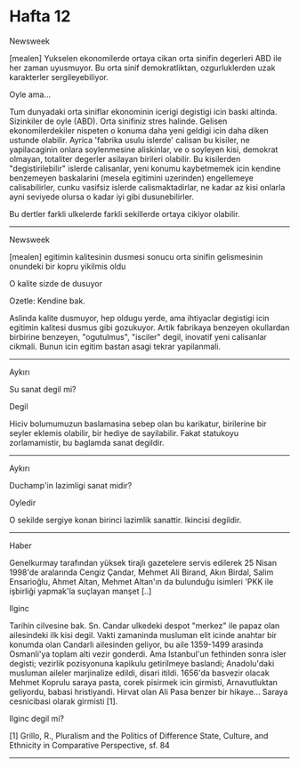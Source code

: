 # Hafta 12

Newsweek

[mealen] Yukselen ekonomilerde ortaya cikan orta sinifin degerleri ABD
ile her zaman uyusmuyor. Bu orta sinif demokratliktan, ozgurluklerden
uzak karakterler sergileyebiliyor.

Oyle ama...

Tum dunyadaki orta siniflar ekonominin icerigi degistigi icin baski
altinda. Sizinkiler de oyle (ABD). Orta sinifiniz stres
halinde. Gelisen ekonomilerdekiler nispeten o konuma daha yeni geldigi
icin daha diken ustunde olabilir. Ayrica 'fabrika usulu islerde'
calisan bu kisiler, ne yapilacaginin onlara soylenmesine aliskinlar,
ve o soyleyen kisi, demokrat olmayan, totaliter degerler asilayan
birileri olabilir. Bu kisilerden "degistirilebilir" islerde
calisanlar, yeni konumu kaybetmemek icin kendine benzemeyen
baskalarini (mesela egitimini uzerinden) engellemeye calisabilirler,
cunku vasifsiz islerde calismaktadirlar, ne kadar az kisi onlarla ayni
seviyede olursa o kadar iyi gibi dusunebilirler.

Bu dertler farkli ulkelerde farkli sekillerde ortaya cikiyor olabilir.

---

Newsweek

[mealen] egitimin kalitesinin dusmesi sonucu orta sinifin gelismesinin
onundeki bir kopru yikilmis oldu

O kalite sizde de dusuyor

Ozetle: Kendine bak.

Aslinda kalite dusmuyor, hep oldugu yerde, ama ihtiyaclar degistigi
icin egitimin kalitesi dusmus gibi gozukuyor. Artik fabrikaya benzeyen
okullardan birbirine benzeyen, "ogutulmus", "isciler" degil, inovatif
yeni calisanlar cikmali. Bunun icin egitim bastan asagi tekrar
yapilanmali.

---

Aykırı

Su sanat degil mi?

Degil

Hiciv bolumumuzun baslamasina sebep olan bu karikatur, birilerine bir
seyler eklemis olabilir, bir hediye de sayilabilir. Fakat statukoyu
zorlamamistir, bu baglamda sanat degildir.

---

Aykırı

Duchamp'in lazimligi sanat midir?

Oyledir

O sekilde sergiye konan birinci lazimlik sanattir. Ikincisi degildir.

---

Haber

Genelkurmay tarafından yüksek tirajlı gazetelere servis edilerek 25
Nisan 1998'de aralarında Cengiz Çandar, Mehmet Ali Birand, Akın
Birdal, Salim Ensarioğlu, Ahmet Altan, Mehmet Altan'ın da bulunduğu
isimleri 'PKK ile işbirliği yapmak'la suçlayan manşet [..]

Ilginc

Tarihin cilvesine bak. Sn. Candar ulkedeki despot "merkez" ile papaz
olan ailesindeki ilk kisi degil. Vakti zamaninda musluman elit icinde
anahtar bir konumda olan Candarli ailesinden geliyor, bu aile
1359-1499 arasinda Osmanli'ya toplam alti vezir gonderdi. Ama
Istanbul'un fethinden sonra isler degisti; vezirlik pozisyonuna
kapikulu getirilmeye baslandi; Anadolu'daki musluman aileler
marjinalize edildi, disari itildi. 1656'da basvezir olacak Mehmet
Koprulu saraya pasta, corek pisirmek icin girmisti, Arnavutluktan
geliyordu, babasi hristiyandi. Hirvat olan Ali Pasa benzer bir
hikaye... Saraya cesnicibasi olarak girmisti [1].

Ilginc degil mi?

[1] Grillo, R., Pluralism and the Politics of Difference State,
Culture, and Ethnicity in Comparative Perspective, sf. 84

---
